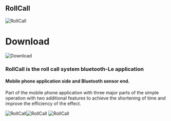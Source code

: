## RollCall


![RollCall](https://i.imgur.com/dAQEJx1.png)

# Download
![Download](https://i.imgur.com/hwQwJ7K.png)


### RollCall is the roll call system  bluetooth-Le application

#### Mobile phone application side and Bluetooth sensor end. 
Part of the mobile phone application with three major parts of the simple
operation with two additional features to achieve the shortening of time and improve the efficiency of the effect.



![RollCall](https://i.imgur.com/l9y9LG9.jpg)![RollCall](https://i.imgur.com/dBe2t6o.jpg)
![RollCall](https://i.imgur.com/gksUQpz.jpg)
